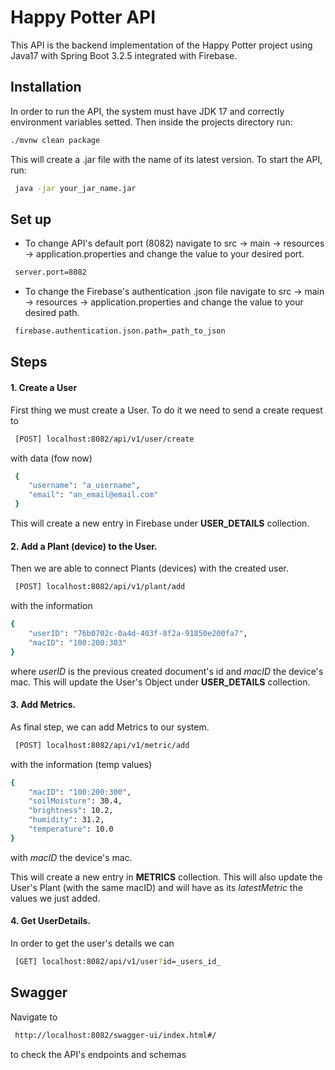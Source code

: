 # Happy Potter API

This API is the backend implementation of the Happy Potter project using Java17 with Spring Boot 3.2.5 integrated with Firebase.

## Installation

In order to run the API, the system must have JDK 17 and correctly environment variables setted. Then inside the projects directory run:

```bash
./mvnw clean package
```

This will create a .jar file with the name of its latest version. To start the API, run:

```bash
 java -jar your_jar_name.jar
```

## Set up
* To change API's default port (8082) navigate to src -> main -> resources -> application.properties and change the value to your desired port.
```bash
 server.port=8082
```

* To change the Firebase's authentication .json file navigate to src -> main -> resources -> application.properties and change the value to your desired path.
```bash
 firebase.authentication.json.path=_path_to_json
```

## Steps
#### 1. Create a User
First thing we must create a User. To do it we need to send a create request to
```bash
 [POST] localhost:8082/api/v1/user/create
```
with data (fow now)
```bash
 {
    "username": "a_username",
    "email": "an_email@email.com"
 }
```
This will create a new entry in Firebase under **USER_DETAILS** collection.

#### 2. Add a Plant (device) to the User.
Then we are able to connect Plants (devices) with the created user.
```bash
 [POST] localhost:8082/api/v1/plant/add
```
with the information
```bash
{
    "userID": "76b0702c-0a4d-403f-8f2a-91850e200fa7",
    "macID": "100:200:303"
}
```
where *userID* is the previous created document's id and *macID* the device's mac. This will update the User's Object under **USER_DETAILS** collection.

#### 3. Add Metrics.
As final step, we can add Metrics to our system.
```bash
 [POST] localhost:8082/api/v1/metric/add
```
with the information (temp values)
```bash
{
    "macID": "100:200:300",
    "soilMoisture": 30.4,
    "brightness": 10.2,
    "humidity": 31.2,
    "temperature": 10.0
}
```
with *macID* the device's mac.

This will create a new entry in **METRICS** collection. This will also update the User's Plant (with the same macID) and will have as its *latestMetric* the values we just added.

#### 4. Get UserDetails.
In order to get the user's details we can
```bash
 [GET] localhost:8082/api/v1/user?id=_users_id_
```

## Swagger
Navigate to
```bash
 http://localhost:8082/swagger-ui/index.html#/
```
to check the API's endpoints and schemas